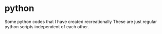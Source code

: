 # python
Some python codes that I have created recreationally
These are just regular python scripts independent of each other.
